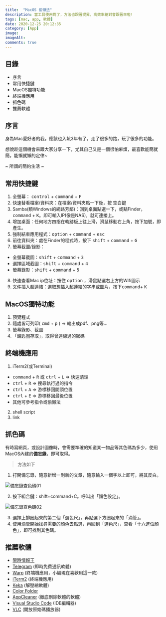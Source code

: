 ```yaml
---
title:  "MacOS 偷懶法"
description: 當工具使用對了，方法也跟著提昇，高效率絕對會跟著來啦!
tags: [mac, app, 軟體]
date: 2020-12-25 20:12:35
category: [App]
image: 
imageAlt: 
comments: true
---
```


## 目錄
- 序言
- 常用快捷鍵
- MacOS獨特功能
- 終端機應用
- 抓色碼
- 推薦軟體

## 序言
身為Mac愛好者的我，應該也入坑3年有了，走了很多的路，玩了很多的功能。

想說趁這個機會來跟大家分享一下，尤其自己又是一個很怕麻煩，最喜歡能簡就簡，能懶就懶的定律~

~ 所謂的簡約生活 ~

## 常用快捷鍵
1. 全螢幕： <kbd>control</kbd> + <kbd>command</kbd> + <kbd>F</kbd>
2. 快速替看檔案/資料夾：在檔案/資料夾點一下後，按 <kbd>空白鍵</kbd>
3. Samba(類Windows的網路芳鄰)：回到桌面點選一下，或點Finder，<kbd>command</kbd> + <kbd>K</kbd>。即可輸入IP(像是NAS)，就可連接上。
4. 增加桌面：任何地方四指在軌跡板上往上滑，滑鼠移動右上角，按下加號，即產生。
5. 強制結束應用程式：<kbd>option</kbd> + <kbd>command</kbd> + <kbd>esc</kbd>
6. 前往資料夾：處在Finder的程式時，按下 <kbd>shift</kbd> + <kbd>command</kbd> + <kbd>G</kbd>
7. 螢幕截圖/錄影：
  - 全螢幕截圖：<kbd>shift</kbd> + <kbd>command</kbd> + <kbd>3</kbd>
  - 選擇區域截圖：<kbd>shift</kbd> + <kbd>command</kbd> + <kbd>4</kbd>
  - 螢幕錄影：<kbd>shift</kbd> + <kbd>command</kbd> + <kbd>5</kbd>
8. 快速查看Mac ip位址：按住 <kbd>option</kbd> ，滑鼠點選右上方的Wifi圖示
9. 文件插入超連結：選取想插入超連結的字串或圖片，<kbd>按下command</kbd>+ <kbd>K</kbd>

## MacOS獨特功能
1. 預覽程式
2. 隨處皆可列印( <kbd>cmd</kbd> + <kbd>p</kbd> ) => 輸出成pdf、png等…
3. 螢幕錄影、截圖
4. 「鑰匙圈存取」，取得曾連線過的密碼

## 終端機應用
1. iTerm2(或Terminal)
  - <kbd>command</kbd> + <kbd>R</kbd> 或 <kbd>ctrl</kbd> + <kbd>L</kbd> => 快速清理
  - <kbd>ctrl</kbd> + <kbd>R</kbd> => 搜尋執行過的指令
  - <kbd>ctrl</kbd> + <kbd>A</kbd> => 游標移回開頭位置
  - <kbd>ctrl</kbd> + <kbd>E</kbd> => 游標移回最後位置
  - 其他可參考指令或偷懶法
2. shell script
3. link

## 抓色碼
有時寫網頁，或設計圖像時，會需要準確的知道某一物品等其色碼為多少，使用MacOS內建的**備忘錄**，即可取得。
> 方法如下
1) 打開備忘錄，隨意新增一則新的文章，隨意輸入一個字以上即可，將其反白。
<img class="post-img" src="https://miro.medium.com/v2/resize:fit:722/format:webp/1*FpsYvU3usvYLt-TR5iEsmQ.png" alt="備忘錄查色碼01" />

2) 按下組合鍵：shift+command+C。呼叫出「顏色設定」。
<img class="post-img" src="https://miro.medium.com/v2/resize:fit:456/format:webp/1*S--Bh9hthTymDiY-ls96nw.png" alt="備忘錄查色碼02" />

3) 選擇上排圈起來的第二個「選色尺」，再點選下方圈起來的「滴管」。
4) 使用滴管開始找尋需要的顏色去點選，再回到「選色尺」，查看「十六進位顏色」，即可找到其色碼。

## 推薦軟體
- [限時情報王](https://apps.apple.com/tw/app/%E9%99%90%E6%99%82%E6%83%85%E5%A0%B1%E7%8E%8B/id1119596304)
- [Telegram](https://macos.telegram.org/) (即時免費通訊軟體)
- [Warp](https://www.warp.dev/) (終端機應用，小編現在喜歡用這一款)
- [iTerm2](https://iterm2.com/index.html) (終端機應用)
- [Keka](https://www.keka.io/zh-tw/) (解壓縮軟體)
- [Color Folder](https://apps.apple.com/tw/app/folder-color/id1234574706)
- [AppCleaner](https://freemacsoft.net/appcleaner/) (撤底刪除軟體的軟體)
- [Visual Studio Code](https://code.visualstudio.com/download) (IDE編輯器)
- [VLC](https://www.videolan.org/vlc/index.zh_TW.html) (開放原始碼播放器)